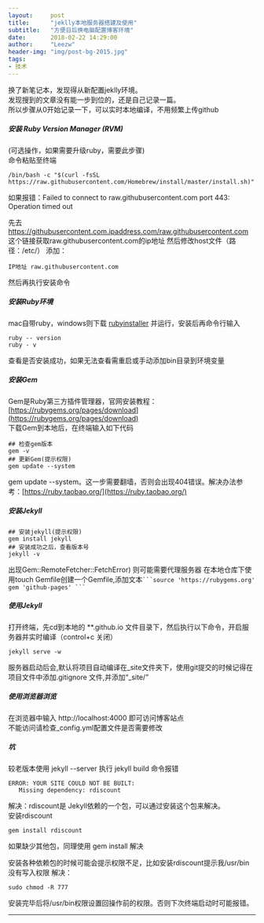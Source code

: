 ```yaml
---
layout:     post
title:      "jeklly本地服务器搭建及使用"
subtitle:   "方便日后换电脑配置博客环境"
date:       2018-02-22 14:29:00
author:     "Leezw"
header-img: "img/post-bg-2015.jpg"
tags:
- 技术
---
```


> 
换了新笔记本，发现得从新配置jeklly环境。    
发现搜到的文章没有能一步到位的，还是自己记录一篇。    
所以步骤从0开始记录一下，可以实时本地编译，不用频繁上传github


##### **安装 Ruby Version Manager (RVM)**
(可选操作，如果需要升级ruby，需要此步骤)    
命令粘贴至终端

    /bin/bash -c "$(curl -fsSL https://raw.githubusercontent.com/Homebrew/install/master/install.sh)"

如果报错：Failed to connect to raw.githubusercontent.com port 443: Operation timed out

先去 https://githubusercontent.com.ipaddress.com/raw.githubusercontent.com 这个链接获取raw.githubusercontent.com的ip地址
然后修改host文件（路径：/etc/） 添加：

    IP地址 raw.githubusercontent.com

然后再执行安装命令

##### **安装Ruby环境**
mac自带ruby，windows则下载 [ rubyinstaller](https://rubyinstaller.org/) 并运行，安装后再命令行输入

	ruby -- version
	ruby - v

查看是否安装成功，如果无法查看需重启或手动添加bin目录到环境变量

##### **安装Gem**
Gem是Ruby第三方插件管理器，官网安装教程：[https://rubygems.org/pages/download](https://rubygems.org/pages/download)   
下载Gem到本地后，在终端输入如下代码

	## 检查gem版本
	gem -v
	## 更新Gem(提示权限)
	gem update --system

gem update --system。这一步需要翻墙，否则会出现404错误。解决办法参考：[https://ruby.taobao.org/](https://ruby.taobao.org/)

##### **安装Jekyll**
	## 安装jekyll(提示权限)
	gem install jekyll
	## 安装成功之后，查看版本号
	jekyll -v

出现Gem::RemoteFetcher::FetchError) 则可能需要代理服务器 在本地仓库下使用touch Gemfile创建一个Gemfile,添加文本` ```source 'https://rubygems.org' gem 'github-pages' ``` `

##### **使用Jekyll**
打开终端，先cd到本地的 **.github.io 文件目录下，然后执行以下命令，开启服务器并实时编译（control+c 关闭）

	jekyll serve -w


服务器启动后会,默认将项目自动编译在_site文件夹下，使用git提交的时候记得在项目文件中添加.gitignore 文件,并添加“_site/”

##### **使用浏览器浏览**
在浏览器中输入 http://localhost:4000 即可访问博客站点  
不能访问请检查_config.yml配置文件是否需要修改

##### **坑**
较老版本使用 jekyll --server
执行 jekyll build 命令报错

	ERROR: YOUR SITE COULD NOT BE BUILT:
       Missing dependency: rdiscount

解决：rdiscount是 Jekyll依赖的一个包，可以通过安装这个包来解决。  
安装rdiscount

	gem install rdiscount

如果缺少其他包，同理使用 gem install 解决

安装各种依赖包的时候可能会提示权限不足，比如安装rdiscount提示我/usr/bin没有写入权限
解决：

	sudo chmod -R 777

安装完毕后将/usr/bin权限设置回操作前的权限。否则下次终端启动时可能报错。



---


